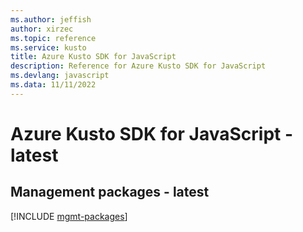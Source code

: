 ```yaml
---
ms.author: jeffish
author: xirzec
ms.topic: reference
ms.service: kusto
title: Azure Kusto SDK for JavaScript
description: Reference for Azure Kusto SDK for JavaScript
ms.devlang: javascript
ms.data: 11/11/2022
---
```

# Azure Kusto SDK for JavaScript - latest

## Management packages - latest
[!INCLUDE [mgmt-packages](kusto-mgmt-index.md)]
